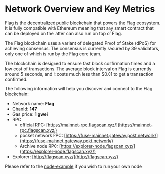 # Network Overview and Key Metrics

Flag is the decentralized public blockchain that powers the Flag ecosystem. It is fully compatible with Ethereum meaning that any smart contract that can be deployed on the latter can also run on top of Flag.

The Flag blockchain uses a variant of delegated Proof of Stake \(dPoS\) for achieving consensus. The consensus is currently secured by 39 validators, only one of which is run by the Flag core team.

The blockchain is designed to ensure fast block confirmation times and a low cost of transactions. The average block interval on Flag is currently around 5 seconds, and it costs much less than $0.01 to get a transaction confirmed.

The following information will help you discover and connect to the Flag blockchain:   

* Network name: **Flag**
* ChanId: **147**
* Gas price: **1 gwei**
* RPC
  * official RPC: [https://mainnet-rpc.flagscan.xyz/](https://mainnet-rpc.flagscan.xyz/)
  * pocket network RPC: [https://fuse-mainnet.gateway.pokt.network/](https://fuse-mainnet.gateway.pokt.network/)
  * Archive node RPC:  [https://explorer-node.flagscan.xyz/](https://explorer-node.flagscan.xyz/)
* Explorer: [http://flagscan.xyz/](http://flagscan.xyz/)

Please refer to the [node-example](https://github.com/Flagdev00x/CoinNetwork/tree/master/node-example) if you wish to run your own node

